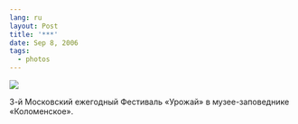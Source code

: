 ```yaml
---
lang: ru
layout: Post
title: '***'
date: Sep 8, 2006
tags:
  - photos
---
```


![](http://wow.sapegin.me/042j052h1D22/Sapegin-Artem-20D-2006-09-02-245-4503-lj.jpg)

3-й Московский ежегодный Фестиваль «Урожай» в музее-заповеднике «Коломенское».
